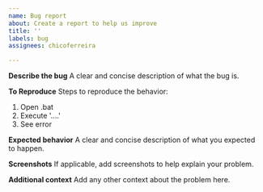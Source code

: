 ```yaml
---
name: Bug report
about: Create a report to help us improve
title: ''
labels: bug
assignees: chicoferreira

---
```


**Describe the bug**
A clear and concise description of what the bug is.

**To Reproduce**
Steps to reproduce the behavior:
1. Open .bat
2. Execute '....'
3. See error

**Expected behavior**
A clear and concise description of what you expected to happen.

**Screenshots**
If applicable, add screenshots to help explain your problem.

**Additional context**
Add any other context about the problem here.
